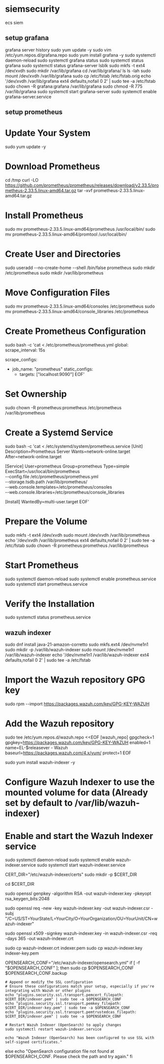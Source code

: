 # siemsecurity
ecs siem

## setup grafana
grafana server
history
  sudo yum update -y
  sudo vim /etc/yum.repos.d/grafana.repo
  sudo yum install grafana -y
  sudo systemctl daemon-reload
  sudo systemctl grafana status
  sudo systemctl status grafana
  sudo systemctl status grafana-server
  lsblk
  sudo mkfs -t ext4 /dev/xvdh
  sudo mkdir /var/lib/grafana
  cd /var/lib/grafana/
  ls
  ls -lah
  sudo mount /dev/xvdh /var/lib/grafana
  sudo cp /etc/fstab /etc/fstab.orig
  echo '/dev/xvdh /var/lib/grafana ext4 defaults,nofail 0 2' | sudo tee -a /etc/fstab
  sudo chown -R grafana:grafana /var/lib/grafana
  sudo chmod -R 775 /var/lib/grafana
  sudo systemctl start grafana-server
  sudo systemctl enable grafana-server.service

## setup prometheus
# Update Your System
sudo yum update -y

# Download Prometheus
cd /tmp
curl -LO https://github.com/prometheus/prometheus/releases/download/v2.33.5/prometheus-2.33.5.linux-amd64.tar.gz
tar -xvf prometheus-2.33.5.linux-amd64.tar.gz

# Install Prometheus
sudo mv prometheus-2.33.5.linux-amd64/prometheus /usr/local/bin/
sudo mv prometheus-2.33.5.linux-amd64/promtool /usr/local/bin/

# Create User and Directories
sudo useradd --no-create-home --shell /bin/false prometheus
sudo mkdir /etc/prometheus
sudo mkdir /var/lib/prometheus

# Move Configuration Files
sudo mv prometheus-2.33.5.linux-amd64/consoles /etc/prometheus
sudo mv prometheus-2.33.5.linux-amd64/console_libraries /etc/prometheus

# Create Prometheus Configuration
sudo bash -c 'cat <<EOF > /etc/prometheus/prometheus.yml
global:
  scrape_interval: 15s

scrape_configs:
  - job_name: "prometheus"
    static_configs:
      - targets: ["localhost:9090"]
EOF'

# Set Ownership
sudo chown -R prometheus:prometheus /etc/prometheus /var/lib/prometheus

# Create a Systemd Service
sudo bash -c 'cat <<EOF > /etc/systemd/system/prometheus.service
[Unit]
Description=Prometheus Server
Wants=network-online.target
After=network-online.target

[Service]
User=prometheus
Group=prometheus
Type=simple
ExecStart=/usr/local/bin/prometheus \
  --config.file /etc/prometheus/prometheus.yml \
  --storage.tsdb.path /var/lib/prometheus/ \
  --web.console.templates=/etc/prometheus/consoles \
  --web.console.libraries=/etc/prometheus/console_libraries

[Install]
WantedBy=multi-user.target
EOF'

# Prepare the Volume
sudo mkfs -t ext4 /dev/xvdh
sudo mount /dev/xvdh /var/lib/prometheus
echo '/dev/xvdh /var/lib/prometheus ext4 defaults,nofail 0 2' | sudo tee -a /etc/fstab
sudo chown -R prometheus:prometheus /var/lib/prometheus

# Start Prometheus
sudo systemctl daemon-reload
sudo systemctl enable prometheus.service
sudo systemctl start prometheus.service

# Verify the Installation
sudo systemctl status prometheus.service

## wazuh indexer

sudo dnf install java-21-amazon-corretto
sudo mkfs.ext4 /dev/nvme1n1
sudo mkdir -p /var/lib/wazuh-indexer
sudo mount /dev/nvme1n1 /var/lib/wazuh-indexer
echo '/dev/nvme1n1 /var/lib/wazuh-indexer ext4 defaults,nofail 0 2' | sudo tee -a /etc/fstab

# Import the Wazuh repository GPG key
sudo rpm --import https://packages.wazuh.com/key/GPG-KEY-WAZUH

# Add the Wazuh repository
sudo tee /etc/yum.repos.d/wazuh.repo <<EOF
[wazuh_repo]
gpgcheck=1
gpgkey=https://packages.wazuh.com/key/GPG-KEY-WAZUH
enabled=1
name=EL-\$releasever - Wazuh
baseurl=https://packages.wazuh.com/4.x/yum/
protect=1
EOF

sudo yum install wazuh-indexer -y

# Configure Wazuh Indexer to use the mounted volume for data (Already set by default to /var/lib/wazuh-indexer)

# Enable and start the Wazuh Indexer service
sudo systemctl daemon-reload
sudo systemctl enable wazuh-indexer.service
sudo systemctl start wazuh-indexer.service



CERT_DIR="/etc/wazuh-indexer/certs"
sudo mkdir -p $CERT_DIR

cd $CERT_DIR

sudo openssl genpkey -algorithm RSA -out wazuh-indexer.key -pkeyopt rsa_keygen_bits:2048

sudo openssl req -new -key wazuh-indexer.key -out wazuh-indexer.csr -subj "/C=US/ST=YourState/L=YourCity/O=YourOrganization/OU=YourUnit/CN=wazuh-indexer"

sudo openssl x509 -signkey wazuh-indexer.key -in wazuh-indexer.csr -req -days 365 -out wazuh-indexer.crt

sudo cp wazuh-indexer.crt indexer.pem
sudo cp wazuh-indexer.key indexer-key.pem

OPENSEARCH_CONF="/etc/wazuh-indexer/opensearch.yml"
if [ -f "$OPENSEARCH_CONF" ]; then
    sudo cp $OPENSEARCH_CONF $OPENSEARCH_CONF.backup

    # Append or modify the SSL configuration
    # Ensure these configurations match your setup, especially if you're integrating with Wazuh or other plugins
    echo "plugins.security.ssl.transport.pemcert_filepath: $CERT_DIR/indexer.pem" | sudo tee -a $OPENSEARCH_CONF
    echo "plugins.security.ssl.transport.pemkey_filepath: $CERT_DIR/indexer-key.pem" | sudo tee -a $OPENSEARCH_CONF
    echo "plugins.security.ssl.transport.pemtrustedcas_filepath: $CERT_DIR/indexer.pem" | sudo tee -a $OPENSEARCH_CONF

    # Restart Wazuh Indexer (OpenSearch) to apply changes
    sudo systemctl restart wazuh-indexer.service

    echo "Wazuh Indexer (OpenSearch) has been configured to use SSL with self-signed certificates."
else
    echo "OpenSearch configuration file not found at $OPENSEARCH_CONF. Please check the path and try again."
fi

